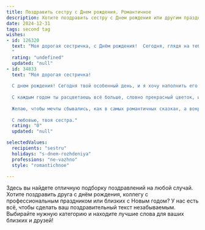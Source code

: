 ```yaml
---
title: Поздравить сестру c Днем рождения. Романтичное
description: Хотите поздравить сестру c Днем рождения или другим праздником? Наш ИИ создаст незабываемое поздравление, а вы обязательно выделитесь среди других.  
date: 2024-12-31
tags: second tag
wishes:
- id: 126320
  text: "Моя дорогая сестричка, с Днём рождения!  Сегодня, глядя на тебя, я снова ощущаю ту безграничную любовь и нежность, что связывают нас с детства. Ты – мой солнечный лучик, моя поддержка и вдохновение. Пусть этот день будет полон волшебства, радости и исполнения всех самых заветных желаний.  Пусть твоя жизнь будет яркой, как небо после летнего дождя, а сердце всегда будет полно любви и счастья.  Я бесконечно люблю тебя!
  "
  rating: "undefined"
  updated: "null"
- id: 34833
  text: "Моя дорогая сестричка!
  
  С днем рождения! Сегодня твой особенный день, и я хочу наполнить его светом и радостью. Ты — как яркая звезда на моем небе, всегда придающая мне сил и вдохновения.
  
  С каждым годом ты расцветаешь всё больше, словно прекрасный цветок, и я горжусь, что могу наблюдать за твоими достижениями. Пусть каждый миг твоей жизни будет насыщен счастьем, любовью и нежностью, словно самые красивые мелодии.
  
  Желаю, чтобы мечты сбывались, как в самых романтичных сказках, а вокруг всегда были искренние и любящие тебя люди. Ты заслуживаешь только самого лучшего!
  
  С любовью, твоя сестра."
  rating: "0"
  updated: "null"

selectedValues:
  recipients: "sestru"
  holidays: "s-dnem-rozhdeniya"
  professions: "ne-vazhno"
  style: "romantichnoe"

---
```


Здесь вы найдете отличную подборку поздравлений на любой случай. 
Хотите поздравить друга с днём рождения, коллегу с профессиональным праздником или близких с Новым годом? У нас есть всё, чтобы сделать ваш поздравительный текст незабываемым. Выбирайте нужную категорию и находите лучшие слова для ваших близких и друзей!
